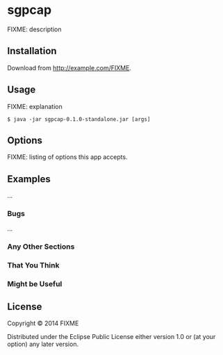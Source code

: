 # sgpcap

FIXME: description

## Installation

Download from http://example.com/FIXME.

## Usage

FIXME: explanation

    $ java -jar sgpcap-0.1.0-standalone.jar [args]

## Options

FIXME: listing of options this app accepts.

## Examples

...

### Bugs

...

### Any Other Sections
### That You Think
### Might be Useful

## License

Copyright © 2014 FIXME

Distributed under the Eclipse Public License either version 1.0 or (at
your option) any later version.
